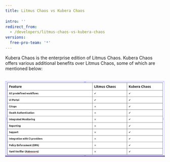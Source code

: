 ```yaml
---
title: Litmus Chaos vs Kubera Chaos

intro: ''
redirect_from:
  - /developers/litmus-chaos-vs-kubera-chaos
versions:
  free-pro-team: '*'
---
```

Kubera Chaos is the enterprise edition of Litmus Chaos. Kubera Chaos offers various additional benefits over Litmus Chaos, some of which are mentioned below:
<br>
<br><center><img class="image-with-border" src="/assets/images/developer/kubera-vs-litmus/Difference table.png"></center>
<br>
<br>


